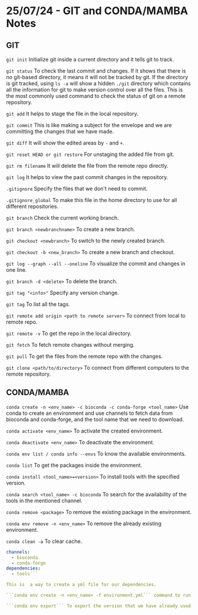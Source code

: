 # 25/07/24 - GIT and CONDA/MAMBA Notes

## GIT

 ```git init```
Initialize git inside a current directory and it tells git to track.

```git status```
To check the last commit and changes. If it shows that there is no git-based directory, it means it will not be tracked by git. If the directory is git tracked, using `ls -a` will show a hidden `./git` directory which contains all the information for git to make version control over all the files. This is the most commonly used command to check the status of git on a remote repository.

```git add```
It helps to stage the file in the local repository.

```git commit```
This is like making a subject for the envelope and we are committing the changes that we have made.

```git diff```
It will show the edited areas by `-` and `+`.

```git reset HEAD or git restore```
For unstaging the added file from git.

```git rm filename```
It will delete the file from the remote repo directly.

```git log```
It helps to view the past commit changes in the repository.

```.gitignore```
Specify the files that we don't need to commit.

```.gitignore_global```
To make this file in the home directory to use for all different repositories.

```git branch```
Check the current working branch.

```git branch <newbranchname>```
To create a new branch.

```git checkout <newbranch>```
To switch to the newly created branch.

```git checkout -b <new_branch>```
To create a new branch and checkout.

```git log --graph --all --oneline```
To visualize the commit and changes in one line.

```git branch -d <delete>```
To delete the branch.

```git tag "<info>"```
Specify any version change.

```git tag```
To list all the tags.

```git remote add origin <path to remote server>```
To connect from local to remote repo.

```git remote -v```
To get the repo in the local directory.

```git fetch```
To fetch remote changes without merging.

```git pull```
To get the files from the remote repo with the changes.

```git clone <path/to/directory>```
To connect from different computers to the remote repository.

## CONDA/MAMBA

```conda create -n <env_name> -c bioconda -c conda-forge <tool_name>```
Use conda to create an environment and use channels to fetch data from bioconda and conda-forge, and the tool name that we need to download.

```conda activate <env_name>```
To activate the created environment.

```conda deactivate <env_name>```
To deactivate the environment.

```conda env list / conda info --envs```
To know the available environments.

```conda list```
To get the packages inside the environment.

```conda install <tool_name>=<version>```
To install tools with the specified version.

```conda search <tool_name> -c bioconda```
To search for the availability of the tools in the mentioned channel.

```conda remove <package>```
To remove the existing package in the environment.

```conda env remove -n <env_name>```
To remove the already existing environment.

```conda clean -a```
To clear cache.

```environment.yml
channels:
  - bioconda
  - conda-forge
dependencies:
  - tools```

This is  a way to create a yml file for our dependencies. 

```conda env create -n <env_name> -f environment.yml``` command to run the conda with environment.yml file with the dependencies. Instead of -n use -p for specify the path to store the env.

```conda env export``` To export the version that we have already used.
